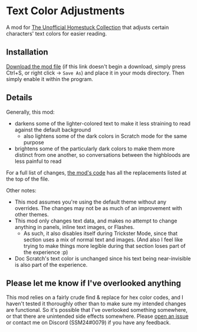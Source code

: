# Text Color Adjustments
A mod for [The Unofficial Homestuck Collection](https://bambosh.github.io/unofficial-homestuck-collection/) that adjusts certain characters' text colors for easier reading.

## Installation
[Download the mod file](https://raw.githubusercontent.com/SSM240/TUHC-TextColorAdjustments/main/ssm24-textcolor.js) (if this link doesn't begin a download, simply press Ctrl+S, or right click -> `Save As`) and place it in your mods directory. Then simply enable it within the program.

## Details
Generally, this mod:
- darkens some of the lighter-colored text to make it less straining to read against the default background
    - also lightens some of the dark colors in Scratch mode for the same purpose
- brightens some of the particularly dark colors to make them more distinct from one another, so conversations between the highbloods are less painful to read

For a full list of changes, [the mod's code](/ssm24-textcolor.js) has all the replacements listed at the top of the file.

Other notes:
- This mod assumes you're using the default theme without any overrides. The changes may not be as much of an improvement with other themes.
- This mod only changes text data, and makes no attempt to change anything in panels, inline text images, or Flashes.
    - As such, it also disables itself during Trickster Mode, since that section uses a mix of normal text and images. (And also I feel like trying to make things more legible during that section loses part of the experience :p)
- Doc Scratch's text color is unchanged since his text being near-invisible is also part of the experience.

## Please let me know if I've overlooked anything

This mod relies on a fairly crude find & replace for hex color codes, and I haven't tested it thoroughly other than to make sure my intended changes are functional. So it's possible that I've overlooked something somewhere, or that there are unintended side effects somewhere. Please [open an issue](https://github.com/SSM240/TUHC-TextColorAdjustments/issues) or contact me on Discord (SSM24#0079) if you have any feedback.
